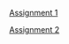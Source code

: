 [Assignment 1](https://d3c33hcgiwev3.cloudfront.net/_b3b6ca270030af26de6920fedd0c2eb9_Assignment-1.pdf?Expires=1705622400&Signature=XrbrO9D-K1Xv1VcTeg2SsjDy5WBFcnxShr6kvXc0n0x8rgdL0K4pE8~5qqXMLfbEAjJOzAlqJCicwIVQRRifJd3suuBH~zkOZnFrRqR2Whnh1dXX4LQmK~Z9fzyUTL765pwDlOgj9lmOC2iqEc7rY0x9YLMVLABZPt2g85GBkdA_&Key-Pair-Id=APKAJLTNE6QMUY6HBC5A)

[Assignment 2](https://d3c33hcgiwev3.cloudfront.net/_afefd9dd9c5e993ce807aad9f132d87d_Assignment-2.pdf?Expires=1705622400&Signature=X5sMKhauvPhMzLL-h3xb0dz4hxs8qTji5FEyZrASr1jQ-0s8qkTO2~R353b1UqoP-7CA24AIWj-b~mmwDEaIwn-MCPVz8QnOi~D8-VfKzHYz84MDsi8zQBpqGhoKj9Vpw-uqsPE1g8wrIc2iuyTOmTGfl~8fEOqGgI75iw3ZJYk_&Key-Pair-Id=APKAJLTNE6QMUY6HBC5A)
